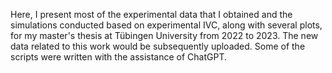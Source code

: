 
Here, I present most of the experimental data that I obtained and the simulations conducted based on experimental IVC, along with several plots, for my master's thesis at Tübingen University from 2022 to 2023. The new data related to this work would be subsequently uploaded. Some of the scripts were written with the assistance of ChatGPT.
